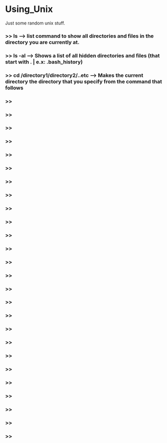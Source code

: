 # Using_Unix
Just some random unix stuff.

### >> ls     --> list command to show all directories and files in the directory you are currently at.
### >> ls -al --> Shows a list of all hidden directories and files (that start with . | e.x: .bash_history)
### >> cd /directory1/directory2/..etc --> Makes the current directory the directory that you specify from the command that follows
### >> 
### >> 
### >> 
### >> 
### >> 
### >> 
### >> 
### >> 
### >> 
### >> 
### >> 
### >> 
### >> 
### >> 
### >> 
### >> 
### >> 
### >> 
### >> 
### >> 
### >> 
### >> 
### >> 
### >> 
### >> 
### >> 
